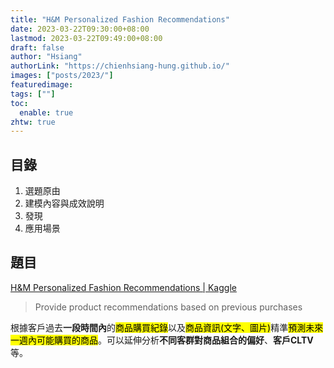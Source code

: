 ```yaml
---
title: "H&M Personalized Fashion Recommendations"
date: 2023-03-22T09:30:00+08:00
lastmod: 2023-03-22T09:49:00+08:00
draft: false
author: "Hsiang"
authorLink: "https://chienhsiang-hung.github.io/"
images: ["posts/2023/"]
featuredimage: 
tags: [""]
toc:
  enable: true
zhtw: true
---
```

## 目錄
1. 選題原由
2. 建模內容與成效說明
3. 發現
4. 應用場景
## 題目
[H&M Personalized Fashion Recommendations | Kaggle](https://www.kaggle.com/competitions/h-and-m-personalized-fashion-recommendations/overview)

> Provide product recommendations based on previous purchases

根據客戶過去**一段時間內**的<mark>商品購買紀錄</mark>以及<mark>商品資訊(文字、圖片)</mark>精準<mark>預測未來一週內可能購買的商品</mark>。可以延伸分析**不同客群對商品組合的偏好**、**客戶CLTV**等。

